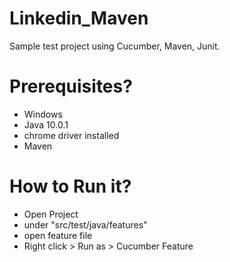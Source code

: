 # Linkedin_Maven

Sample test project using Cucumber, Maven, Junit.

# Prerequisites?
* Windows
* Java 10.0.1
* chrome driver installed
* Maven

# How to Run it?
* Open Project
* under "src/test/java/features"
* open feature file
* Right click > Run as > Cucumber Feature
